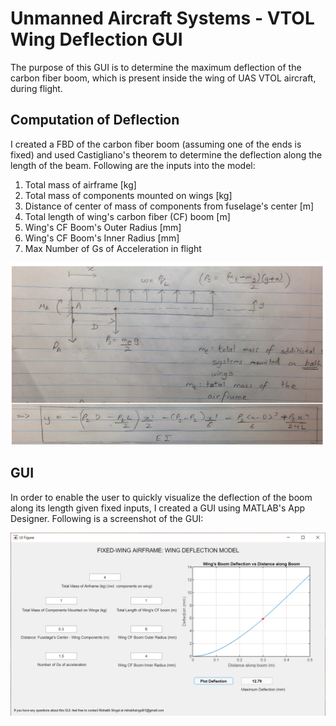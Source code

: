 # Unmanned Aircraft Systems - VTOL Wing Deflection GUI

The purpose of this GUI is to determine the maximum deflection of the carbon fiber boom, which is present inside the wing of UAS VTOL aircraft, during flight.


## Computation of Deflection

I created a FBD of the carbon fiber boom (assuming one of the ends is fixed) and used Castigliano's theorem to determine the deflection along the length of the beam. Following are the inputs into the model:
1. Total mass of airframe [kg]
2. Total mass of components mounted on wings [kg]
3. Distance of center of mass of components from fuselage's center [m]
4. Total length of wing's carbon fiber (CF) boom [m]
5. Wing's CF Boom's Outer Radius [mm]
6. Wing's CF Boom's Inner Radius [mm]
7. Max Number of Gs of Acceleration in flight 

<img src = "https://github.com/rish01/UAS_VTOL_Wing_Deflection_GUI/blob/master/imgs/deflection_computation_fbd.png" width = 600>

<br/>

## GUI

In order to enable the user to quickly visualize the deflection of the boom along its length given fixed inputs, I created a GUI using MATLAB's App Designer. Following is a screenshot of the GUI:

<img src = "https://github.com/rish01/UAS_VTOL_Wing_Deflection_GUI/blob/master/imgs/GUI_screenshot.png" width = 800>
